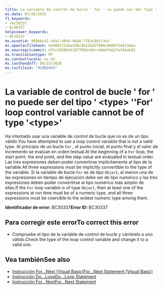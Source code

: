 ```yaml
---
title: La variable de control de bucle ' for ' no puede ser del tipo ' <type> '
ms.date: 07/20/2015
f1_keywords:
- vbc30337
- bc30337
helpviewer_keywords:
- BC30337
ms.assetid: 988bba15-e9a2-4045-98a0-7f53c8b2c3e3
ms.openlocfilehash: be989213aba1d6c9b22bd2f008c060bf3d413aba
ms.sourcegitcommit: bf5c5850654187705bc94cc40ebfb62fe346ab02
ms.translationtype: MT
ms.contentlocale: es-ES
ms.lasthandoff: 09/23/2020
ms.locfileid: "91082453"
---
```

# <a name="for-loop-control-variable-cannot-be-of-type-type"></a><span data-ttu-id="55dd9-102">La variable de control de bucle ' for ' no puede ser del tipo ' \<type> '</span><span class="sxs-lookup"><span data-stu-id="55dd9-102">'For' loop control variable cannot be of type '\<type>'</span></span>

<span data-ttu-id="55dd9-103">Ha intentado usar una variable de control de bucle que no es de un tipo válido.</span><span class="sxs-lookup"><span data-stu-id="55dd9-103">You have attempted to use a loop control variable that is not a valid type.</span></span> <span data-ttu-id="55dd9-104">Al principio de un bucle `For` , el punto inicial, el punto final y el valor de incremento se evalúan en orden textual.</span><span class="sxs-lookup"><span data-stu-id="55dd9-104">At the beginning of a `For` loop, the start point, the end point, and the step value are evaluated in textual order.</span></span> <span data-ttu-id="55dd9-105">Las tres expresiones deben poder convertirse implícitamente al tipo de la variable.</span><span class="sxs-lookup"><span data-stu-id="55dd9-105">All three expressions must be implicitly convertible to the type of the variable.</span></span> <span data-ttu-id="55dd9-106">Si la variable de bucle `For` es de tipo `Object`, al menos una de las expresiones en tiempo de ejecución debe ser de tipo numérico y las tres expresiones deben poder convertirse al tipo numérico más amplio de ellas.</span><span class="sxs-lookup"><span data-stu-id="55dd9-106">If the `For` loop variable is of type `Object`, then at least one of the expressions at run time must be of a numeric type, and all three expressions must be coercible to the widest numeric type among them.</span></span>  
  
 <span data-ttu-id="55dd9-107">**Identificador de error:** BC30337</span><span class="sxs-lookup"><span data-stu-id="55dd9-107">**Error ID:** BC30337</span></span>  
  
## <a name="to-correct-this-error"></a><span data-ttu-id="55dd9-108">Para corregir este error</span><span class="sxs-lookup"><span data-stu-id="55dd9-108">To correct this error</span></span>  
  
- <span data-ttu-id="55dd9-109">Compruebe el tipo de la variable de control de bucle y cámbielo a uno válido.</span><span class="sxs-lookup"><span data-stu-id="55dd9-109">Check the type of the loop control variable and change it to a valid one.</span></span>  
  
## <a name="see-also"></a><span data-ttu-id="55dd9-110">Vea también</span><span class="sxs-lookup"><span data-stu-id="55dd9-110">See also</span></span>

- [<span data-ttu-id="55dd9-111">Instrucción For...Next (Visual Basic)</span><span class="sxs-lookup"><span data-stu-id="55dd9-111">For...Next Statement (Visual Basic)</span></span>](../language-reference/statements/for-next-statement.md)
- [<span data-ttu-id="55dd9-112">Instrucción Do...Loop</span><span class="sxs-lookup"><span data-stu-id="55dd9-112">Do...Loop Statement</span></span>](../language-reference/statements/do-loop-statement.md)
- [<span data-ttu-id="55dd9-113">Instrucción For...Next</span><span class="sxs-lookup"><span data-stu-id="55dd9-113">For...Next Statement</span></span>](../language-reference/statements/for-next-statement.md)
